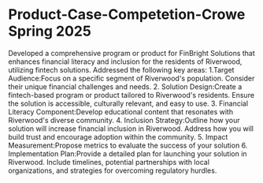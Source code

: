 # Product-Case-Competetion-Crowe Spring 2025
Developed a comprehensive program or product for FinBright Solutions that enhances financial literacy and inclusion for the residents of Riverwood, utilizing fintech solutions. Addressed the following key areas: 
1.Target Audience:Focus on a specific segment of Riverwood's population. Consider their unique financial challenges and needs.
2. Solution Design:Create a fintech-based program or product tailored to Riverwood's residents. Ensure the solution is accessible, culturally relevant, and easy to use.
3. Financial Literacy Component:Develop educational content that resonates with Riverwood's diverse community.
4. Inclusion Strategy:Outline how your solution will increase financial inclusion in Riverwood. Address how you will build trust and encourage adoption within the community.
5. Impact Measurement:Propose metrics to evaluate the success of your solution
6. Implementation Plan:Provide a detailed plan for launching your solution in Riverwood. Include timelines, potential partnerships with local organizations, and strategies for overcoming regulatory hurdles.
